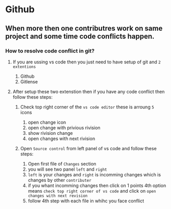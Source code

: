# Github 

## When more then one contributres work on same project and some time code conflicts happen.

### How to resolve code conflict in git?

1. If you are ussing vs code then you just need to have setup of git and `2 extentions`
    1. Github
    2. Gitlense

2. After setup these two extenstion then if you have any code conflict then follow these steps:
    1. Check top right corner of the `vs code editor` these is arroung `5` icons
        1. open change icon
        2. open change with privious rivision
        3. show rivision change
        4. open changes with next rivision 
    
    2. Open `Source control` from left panel of vs code and follow these steps:
          1. Open first file of `Changes` section 
          2. you will see two panel `left` and `right`
          3. `left` is your changes and `right` is incomming changes which is changes by other `contributer` 
          4. if you whant incomming changes then click on 1 points 4th option means `check top right corner of vs code` and click on `open changes with next revision`
          5. follow 4th step with each file in whihc you face conflict